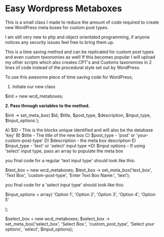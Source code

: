 Easy Wordpress Metaboxes
========================

This is a small class I made to reduce the amount of code required to create new WordPress meta boxes for custom post types. 

I am still very new to php and object orientated programming, if anyone notices any security issues feel free to bring them up.

This is a time saving method and can be replicated for custom post types and even custom taxonomies as well! If this becomes popular I will upload my other scripts which also creates CPT's and Customs taxonomies in 2 lines of code instead of the procedural style set out by WordPress.

To use this awesome piece of time saving code for WordPress;

1. Initiate our new class
	
$init = new wcd_metaboxes;

<b>2. Pass through variables to the method.</b>

$init -> set_meta_box( $id, $title, $post_type, $description, $input_type, $input_options  );

A) $ID - This is the blocks unique identified and will also be the database 'key'
B) $title - The title of the new box
C) $post_type - 'post' or 'your-custom-post-type'
D) $description - the meta box description
E) $input_type - 'text' or 'select' input type
*D) $input options - If using 'select' input type, pass an array to populate the meta box

you final code for a regular 'text input type' should look like this:

$text_box = new wcd_metaboxes;
$text_box -> set_meta_box('text_box', 'Text Box', 'custom-post-type', 'Enter Text Box Name:', 'text');

you final code for a 'select input type' should look like this:

$input_options = array(
	'Option 1',
	'Option 2',
	'Option 3',
	'Option 4',
	'Option 5'
		
);

$select_box = new wcd_metaboxes;
$select_box -> set_meta_box('select_box', 'Select Box:', 'custom_post_type', 'Select your options', 'select', $input_options);
	
	
